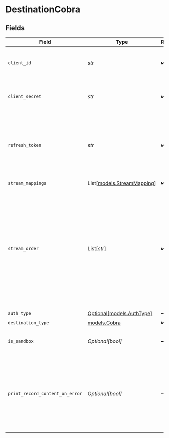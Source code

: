 # DestinationCobra


## Fields

| Field                                                                                                                                                                                                                         | Type                                                                                                                                                                                                                          | Required                                                                                                                                                                                                                      | Description                                                                                                                                                                                                                   |
| ----------------------------------------------------------------------------------------------------------------------------------------------------------------------------------------------------------------------------- | ----------------------------------------------------------------------------------------------------------------------------------------------------------------------------------------------------------------------------- | ----------------------------------------------------------------------------------------------------------------------------------------------------------------------------------------------------------------------------- | ----------------------------------------------------------------------------------------------------------------------------------------------------------------------------------------------------------------------------- |
| `client_id`                                                                                                                                                                                                                   | *str*                                                                                                                                                                                                                         | :heavy_check_mark:                                                                                                                                                                                                            | Enter your Salesforce developer application's <a href="https://developer.salesforce.com/forums/?id=9062I000000DLgbQAG">Client ID</a>                                                                                          |
| `client_secret`                                                                                                                                                                                                               | *str*                                                                                                                                                                                                                         | :heavy_check_mark:                                                                                                                                                                                                            | Enter your Salesforce developer application's <a href="https://developer.salesforce.com/forums/?id=9062I000000DLgbQAG">Client secret</a>                                                                                      |
| `refresh_token`                                                                                                                                                                                                               | *str*                                                                                                                                                                                                                         | :heavy_check_mark:                                                                                                                                                                                                            | Enter your application's <a href="https://developer.salesforce.com/docs/atlas.en-us.mobile_sdk.meta/mobile_sdk/oauth_refresh_token_flow.htm">Salesforce Refresh Token</a> used for Airbyte to access your Salesforce account. |
| `stream_mappings`                                                                                                                                                                                                             | List[[models.StreamMapping](../models/streammapping.md)]                                                                                                                                                                      | :heavy_check_mark:                                                                                                                                                                                                            | N/A                                                                                                                                                                                                                           |
| `stream_order`                                                                                                                                                                                                                | List[*str*]                                                                                                                                                                                                                   | :heavy_check_mark:                                                                                                                                                                                                            | The order in which the streams should be synced. Streams are synced in the order they are listed. Only those streams will be synced so make sure all the input streams are configured here.                                   |
| `auth_type`                                                                                                                                                                                                                   | [Optional[models.AuthType]](../models/authtype.md)                                                                                                                                                                            | :heavy_minus_sign:                                                                                                                                                                                                            | N/A                                                                                                                                                                                                                           |
| `destination_type`                                                                                                                                                                                                            | [models.Cobra](../models/cobra.md)                                                                                                                                                                                            | :heavy_check_mark:                                                                                                                                                                                                            | N/A                                                                                                                                                                                                                           |
| `is_sandbox`                                                                                                                                                                                                                  | *Optional[bool]*                                                                                                                                                                                                              | :heavy_minus_sign:                                                                                                                                                                                                            | Toggle if you're using a <a href="https://help.salesforce.com/s/articleView?id=sf.deploy_sandboxes_parent.htm&type=5">Salesforce Sandbox</a>                                                                                  |
| `print_record_content_on_error`                                                                                                                                                                                               | *Optional[bool]*                                                                                                                                                                                                              | :heavy_minus_sign:                                                                                                                                                                                                            | If enabled, the records content will be printed as part of the log in case of failure which allows for easier debugging.                                                                                                      |